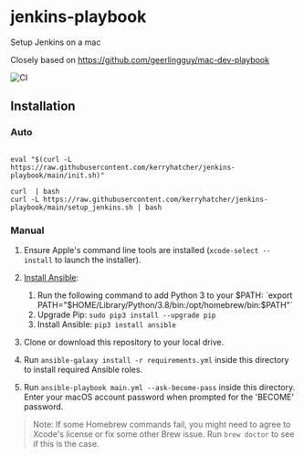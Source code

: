 # jenkins-playbook

Setup Jenkins on a mac

Closely based on https://github.com/geerlingguy/mac-dev-playbook


![CI](https://github.com/kerryhatcher/jenkins-playbook/actions/workflows/ci.yml/badge.svg?branch=main)


## Installation

### Auto 

```

eval "$(curl -L https://raw.githubusercontent.com/kerryhatcher/jenkins-playbook/main/init.sh)"

curl  | bash
curl -L https://raw.githubusercontent.com/kerryhatcher/jenkins-playbook/main/setup_jenkins.sh | bash
```

### Manual


  1. Ensure Apple's command line tools are installed (`xcode-select --install` to launch the installer).
  2. [Install Ansible](https://docs.ansible.com/ansible/latest/installation_guide/index.html):

     1. Run the following command to add Python 3 to your $PATH: `export PATH="$HOME/Library/Python/3.8/bin:/opt/homebrew/bin:$PATH"`
     2. Upgrade Pip: `sudo pip3 install --upgrade pip`
     3. Install Ansible: `pip3 install ansible`

  3. Clone or download this repository to your local drive.
  4. Run `ansible-galaxy install -r requirements.yml` inside this directory to install required Ansible roles.
  5. Run `ansible-playbook main.yml --ask-become-pass` inside this directory. Enter your macOS account password when prompted for the 'BECOME' password.

> Note: If some Homebrew commands fail, you might need to agree to Xcode's license or fix some other Brew issue. Run `brew doctor` to see if this is the case.